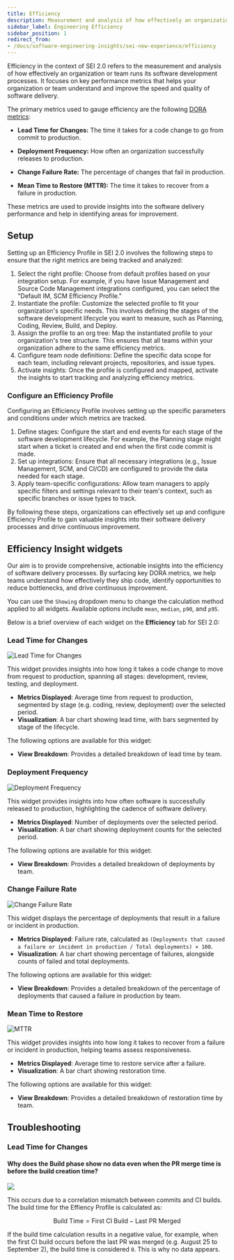 ```yaml
---
title: Efficiency
description: Measurement and analysis of how effectively an organization or team performs its software development processes
sidebar_label: Engineering Efficiency
sidebar_position: 1
redirect_from:
- /docs/software-engineering-insights/sei-new-experience/efficiency
---
```


Efficiency in the context of SEI 2.0 refers to the measurement and analysis of how effectively an organization or team runs its software development processes. It focuses on key performance metrics that helps your organization or team understand and improve the speed and quality of software delivery. 

The primary metrics used to gauge efficiency are the following [DORA metrics](https://cloud.google.com/blog/products/devops-sre/announcing-the-2024-dora-report):

* **Lead Time for Changes:** The time it takes for a code change to go from commit to production.

* **Deployment Frequency:** How often an organization successfully releases to production.

* **Change Failure Rate:** The percentage of changes that fail in production.

* **Mean Time to Restore (MTTR):** The time it takes to recover from a failure in production.

These metrics are used to provide insights into the software delivery performance and help in identifying areas for improvement.

## Setup

Setting up an Efficiency Profile in SEI 2.0 involves the following steps to ensure that the right metrics are being tracked and analyzed:

1. Select the right profile: Choose from default profiles based on your integration setup. For example, if you have Issue Management and Source Code Management integrations configured, you can select the "Default IM, SCM Efficiency Profile."
1. Instantiate the profile: Customize the selected profile to fit your organization's specific needs. This involves defining the stages of the software development lifecycle you want to measure, such as Planning, Coding, Review, Build, and Deploy.
1. Assign the profile to an org tree: Map the instantiated profile to your organization's tree structure. This ensures that all teams within your organization adhere to the same efficiency metrics.
1. Configure team node definitions: Define the specific data scope for each team, including relevant projects, repositories, and issue types.
1. Activate insights: Once the profile is configured and mapped, activate the insights to start tracking and analyzing efficiency metrics.

### Configure an Efficiency Profile

Configuring an Efficiency Profile involves setting up the specific parameters and conditions under which metrics are tracked.

1. Define stages: Configure the start and end events for each stage of the software development lifecycle. 
For example, the Planning stage might start when a ticket is created and end when the first code commit is made.
1. Set up integrations: Ensure that all necessary integrations (e.g., Issue Management, SCM, and CI/CD) are configured to provide the data needed for each stage.
1. Apply team-specific configurations: Allow team managers to apply specific filters and settings relevant to their team's context, such as specific branches or issue types to track.

By following these steps, organizations can effectively set up and configure Efficiency Profile to gain valuable insights into their software delivery processes and drive continuous improvement.

## Efficiency Insight widgets

Our aim is to provide comprehensive, actionable insights into the efficiency of software delivery processes. By surfacing key DORA metrics, we help teams understand how effectively they ship code, identify opportunities to reduce bottlenecks, and drive continuous improvement. 

You can use the `Showing` dropdown menu to change the calculation method applied to all widgets. Available options include `mean`, `median`, `p90`, and `p95`.

Below is a brief overview of each widget on the **Efficiency** tab for SEI 2.0:

### Lead Time for Changes

![Lead Time for Changes](../static/lead-time.png)

This widget provides insights into how long it takes a code change to move from request to production, spanning all stages: development, review, testing, and deployment.

* **Metrics Displayed**: Average time from request to production, segmented by stage (e.g. coding, review, deployment) over the selected period.
* **Visualization**: A bar chart showing lead time, with bars segmented by stage of the lifecycle.

The following options are available for this widget:

* **View Breakdown**: Provides a detailed breakdown of lead time by team.

### Deployment Frequency

![Deployment Frequency](../static/deployment-frequency.png)

This widget provides insights into how often software is successfully released to production, highlighting the cadence of software delivery.

* **Metrics Displayed**: Number of deployments over the selected period.
* **Visualization**: A bar chart showing deployment counts for the selected period.

The following options are available for this widget:

  * **View Breakdown**: Provides a detailed breakdown of deployments by team.

### Change Failure Rate

![Change Failure Rate](../static/change-failure.png)

This widget displays the percentage of deployments that result in a failure or incident in production.

* **Metrics Displayed**: Failure rate, calculated as `(Deployments that caused a failure or incident in production / Total deployments) × 100`.
* **Visualization**: A bar chart showing percentage of failures, alongside counts of failed and total deployments.

The following options are available for this widget:

  * **View Breakdown**: Provides a detailed breakdown of the percentage of deployments that caused a failure in production by team.

### Mean Time to Restore

![MTTR](../static/mttr.png)

This widget provides insights into how long it takes to recover from a failure or incident in production, helping teams assess responsiveness.

* **Metrics Displayed**: Average time to restore service after a failure.
* **Visualization**: A bar chart showing restoration time.

The following options are available for this widget:

  * **View Breakdown**: Provides a detailed breakdown of restoration time by team.

## Troubleshooting

### Lead Time for Changes

#### Why does the Build phase show no data even when the PR merge time is before the build creation time?

![](../static/build-time-troubleshooting.png)

This occurs due to a correlation mismatch between commits and CI builds. The build time for the Effiency Profile is calculated as:

$$
\text{Build Time} = \text{First CI Build} - \text{Last PR Merged}
$$

If the build time calculation results in a negative value, for example, when the first CI build occurs before the last PR was merged (e.g. August 25 to September 2), the build time is considered `0`. This is why no data appears.